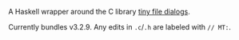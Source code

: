 A Haskell wrapper around the C library
[tiny file dialogs](https://sourceforge.net/projects/tinyfiledialogs/).

Currently bundles v3.2.9. Any edits in `.c`/`.h` are labeled with `// MT:`.
